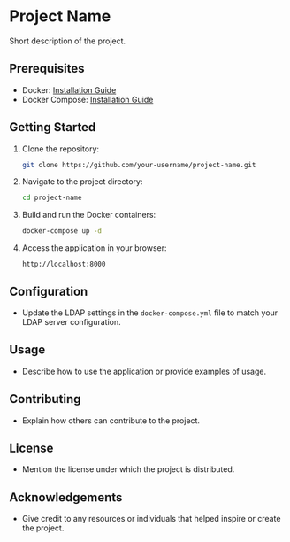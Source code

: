 # Project Name

Short description of the project.

## Prerequisites

- Docker: [Installation Guide](https://docs.docker.com/get-docker/)
- Docker Compose: [Installation Guide](https://docs.docker.com/compose/install/)

## Getting Started

1. Clone the repository:

    ```bash
    git clone https://github.com/your-username/project-name.git
    ```

2. Navigate to the project directory:

    ```bash
    cd project-name
    ```

3. Build and run the Docker containers:

    ```bash
    docker-compose up -d
    ```

4. Access the application in your browser:

    ```
    http://localhost:8000
    ```

## Configuration

- Update the LDAP settings in the `docker-compose.yml` file to match your LDAP server configuration.

## Usage

- Describe how to use the application or provide examples of usage.

## Contributing

- Explain how others can contribute to the project.

## License

- Mention the license under which the project is distributed.

## Acknowledgements

- Give credit to any resources or individuals that helped inspire or create the project.
